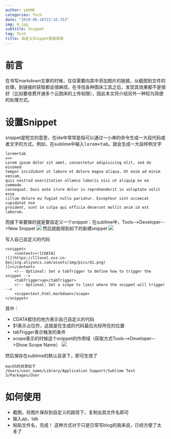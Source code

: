 ```yaml
---
author: ymkNK
categories: Tech
date: "2019-06-16T22:16:35Z"
img: 6.jpg
subtitle: Snippet
tag: Tech
title: 自定义Snippet提高效率
---
```

# 前言
在书写markdown文章的时候，往往需要向其中添加图片的链接，从截图到文件的处理，到链接的获取都会很麻烦。在寻找各种图床工具之后，发现其效果都不是很好（比如要收费开通多个云图床的上传权限），因此本文将介绍另外一种较为简便的处理方式。

# 设置Snippet
snippet是短文的意思，在ide中常常是指可以通过一小串的命令生成一大段代码或者文字的方式。例如，在sublime中输入<kbd>lorem<kbd>+<kbd>tab<kbd>。就会生成一大段样例文字

	lorem+tab
	==>
	Lorem ipsum dolor sit amet, consectetur adipisicing elit, sed do eiusmod
	tempor incididunt ut labore et dolore magna aliqua. Ut enim ad minim veniam,
	quis nostrud exercitation ullamco laboris nisi ut aliquip ex ea commodo
	consequat. Duis aute irure dolor in reprehenderit in voluptate velit esse
	cillum dolore eu fugiat nulla pariatur. Excepteur sint occaecat cupidatat non
	proident, sunt in culpa qui officia deserunt mollit anim id est laborum.

而接下来要做的就是要自定义一个snippet：在sublime中，Tools-->Developer-->New Snippet
![](https://lllovol.oss-cn-beijing.aliyuncs.com/assets/img/pics/WX20190616-235826@2x.png)
然后就能得到如下的新建snippet
![](https://lllovol.oss-cn-beijing.aliyuncs.com/assets/img/pics/WX20190617-000803@2x.png)


写入自己自定义的代码

	<snippet>
		<content><![CDATA[
	![](https://lllovol.oss-cn-beijing.aliyuncs.com/assets/img/pics/$1.png)
	]]></content>
		<!-- Optional: Set a tabTrigger to define how to trigger the snippet -->
		<tabTrigger>ap</tabTrigger>
		<!-- Optional: Set a scope to limit where the snippet will trigger -->
		<scope>text.html.markdown</scope>
	</snippet>

其中：
- CDATA框住的地方表示自己自定义的代码
- $1表示占位符，这就是在生成的代码最后光标所在的位置
- tabTrigger表示触发的条件
- scope表示的时候这个snippet的作用域（获取方式Tools-->Developer-->Show Scope Name）
![](https://lllovol.oss-cn-beijing.aliyuncs.com/assets/img/pics/WX20190617-001852@2x.png)

然后保存在sublime的默认目录下，即可生效了

	macOS的目录如下
	/Users/user_name/Library/Application Support/Sublime Text 3/Packages/User

# 如何使用
- 截图，将图片保存到自定义的路径下，复制出其文件名即可
- 输入ap，tab
- 粘贴文件名，完成！
这种方式对于只是日常写blog的我来说，已经方便了太多了


